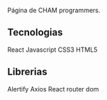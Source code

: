 Página de CHAM programmers.

## Tecnologias

React
Javascript
CSS3
HTML5

## Librerias

Alertify
Axios
React router dom

